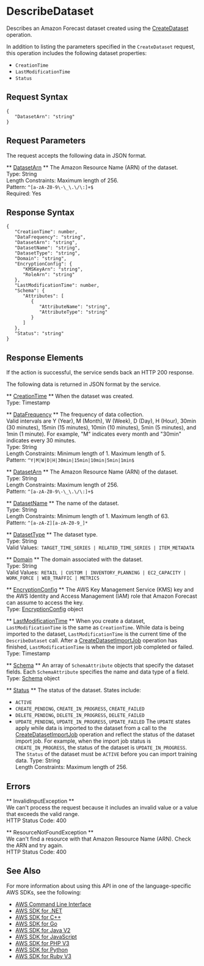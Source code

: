# DescribeDataset<a name="API_DescribeDataset"></a>

Describes an Amazon Forecast dataset created using the [CreateDataset](https://docs.aws.amazon.com/forecast/latest/dg/API_CreateDataset.html) operation\.

In addition to listing the parameters specified in the `CreateDataset` request, this operation includes the following dataset properties:
+  `CreationTime` 
+  `LastModificationTime` 
+  `Status` 

## Request Syntax<a name="API_DescribeDataset_RequestSyntax"></a>

```
{
   "DatasetArn": "string"
}
```

## Request Parameters<a name="API_DescribeDataset_RequestParameters"></a>

The request accepts the following data in JSON format\.

 ** [DatasetArn](#API_DescribeDataset_RequestSyntax) **   <a name="forecast-DescribeDataset-request-DatasetArn"></a>
The Amazon Resource Name \(ARN\) of the dataset\.  
Type: String  
Length Constraints: Maximum length of 256\.  
Pattern: `^[a-zA-Z0-9\-\_\.\/\:]+$`   
Required: Yes

## Response Syntax<a name="API_DescribeDataset_ResponseSyntax"></a>

```
{
   "CreationTime": number,
   "DataFrequency": "string",
   "DatasetArn": "string",
   "DatasetName": "string",
   "DatasetType": "string",
   "Domain": "string",
   "EncryptionConfig": { 
      "KMSKeyArn": "string",
      "RoleArn": "string"
   },
   "LastModificationTime": number,
   "Schema": { 
      "Attributes": [ 
         { 
            "AttributeName": "string",
            "AttributeType": "string"
         }
      ]
   },
   "Status": "string"
}
```

## Response Elements<a name="API_DescribeDataset_ResponseElements"></a>

If the action is successful, the service sends back an HTTP 200 response\.

The following data is returned in JSON format by the service\.

 ** [CreationTime](#API_DescribeDataset_ResponseSyntax) **   <a name="forecast-DescribeDataset-response-CreationTime"></a>
When the dataset was created\.  
Type: Timestamp

 ** [DataFrequency](#API_DescribeDataset_ResponseSyntax) **   <a name="forecast-DescribeDataset-response-DataFrequency"></a>
The frequency of data collection\.  
Valid intervals are Y \(Year\), M \(Month\), W \(Week\), D \(Day\), H \(Hour\), 30min \(30 minutes\), 15min \(15 minutes\), 10min \(10 minutes\), 5min \(5 minutes\), and 1min \(1 minute\)\. For example, "M" indicates every month and "30min" indicates every 30 minutes\.  
Type: String  
Length Constraints: Minimum length of 1\. Maximum length of 5\.  
Pattern: `^Y|M|W|D|H|30min|15min|10min|5min|1min$` 

 ** [DatasetArn](#API_DescribeDataset_ResponseSyntax) **   <a name="forecast-DescribeDataset-response-DatasetArn"></a>
The Amazon Resource Name \(ARN\) of the dataset\.  
Type: String  
Length Constraints: Maximum length of 256\.  
Pattern: `^[a-zA-Z0-9\-\_\.\/\:]+$` 

 ** [DatasetName](#API_DescribeDataset_ResponseSyntax) **   <a name="forecast-DescribeDataset-response-DatasetName"></a>
The name of the dataset\.  
Type: String  
Length Constraints: Minimum length of 1\. Maximum length of 63\.  
Pattern: `^[a-zA-Z][a-zA-Z0-9_]*` 

 ** [DatasetType](#API_DescribeDataset_ResponseSyntax) **   <a name="forecast-DescribeDataset-response-DatasetType"></a>
The dataset type\.  
Type: String  
Valid Values:` TARGET_TIME_SERIES | RELATED_TIME_SERIES | ITEM_METADATA` 

 ** [Domain](#API_DescribeDataset_ResponseSyntax) **   <a name="forecast-DescribeDataset-response-Domain"></a>
The domain associated with the dataset\.  
Type: String  
Valid Values:` RETAIL | CUSTOM | INVENTORY_PLANNING | EC2_CAPACITY | WORK_FORCE | WEB_TRAFFIC | METRICS` 

 ** [EncryptionConfig](#API_DescribeDataset_ResponseSyntax) **   <a name="forecast-DescribeDataset-response-EncryptionConfig"></a>
The AWS Key Management Service \(KMS\) key and the AWS Identity and Access Management \(IAM\) role that Amazon Forecast can assume to access the key\.  
Type: [EncryptionConfig](API_EncryptionConfig.md) object

 ** [LastModificationTime](#API_DescribeDataset_ResponseSyntax) **   <a name="forecast-DescribeDataset-response-LastModificationTime"></a>
When you create a dataset, `LastModificationTime` is the same as `CreationTime`\. While data is being imported to the dataset, `LastModificationTime` is the current time of the `DescribeDataset` call\. After a [CreateDatasetImportJob](https://docs.aws.amazon.com/forecast/latest/dg/API_CreateDatasetImportJob.html) operation has finished, `LastModificationTime` is when the import job completed or failed\.  
Type: Timestamp

 ** [Schema](#API_DescribeDataset_ResponseSyntax) **   <a name="forecast-DescribeDataset-response-Schema"></a>
An array of `SchemaAttribute` objects that specify the dataset fields\. Each `SchemaAttribute` specifies the name and data type of a field\.  
Type: [Schema](API_Schema.md) object

 ** [Status](#API_DescribeDataset_ResponseSyntax) **   <a name="forecast-DescribeDataset-response-Status"></a>
The status of the dataset\. States include:  
+  `ACTIVE` 
+  `CREATE_PENDING`, `CREATE_IN_PROGRESS`, `CREATE_FAILED` 
+  `DELETE_PENDING`, `DELETE_IN_PROGRESS`, `DELETE_FAILED` 
+  `UPDATE_PENDING`, `UPDATE_IN_PROGRESS`, `UPDATE_FAILED` 
The `UPDATE` states apply while data is imported to the dataset from a call to the [CreateDatasetImportJob](https://docs.aws.amazon.com/forecast/latest/dg/API_CreateDatasetImportJob.html) operation and reflect the status of the dataset import job\. For example, when the import job status is `CREATE_IN_PROGRESS`, the status of the dataset is `UPDATE_IN_PROGRESS`\.  
The `Status` of the dataset must be `ACTIVE` before you can import training data\.
Type: String  
Length Constraints: Maximum length of 256\.

## Errors<a name="API_DescribeDataset_Errors"></a>

 ** InvalidInputException **   
We can't process the request because it includes an invalid value or a value that exceeds the valid range\.  
HTTP Status Code: 400

 ** ResourceNotFoundException **   
We can't find a resource with that Amazon Resource Name \(ARN\)\. Check the ARN and try again\.  
HTTP Status Code: 400

## See Also<a name="API_DescribeDataset_SeeAlso"></a>

For more information about using this API in one of the language\-specific AWS SDKs, see the following:
+  [AWS Command Line Interface](https://docs.aws.amazon.com/goto/aws-cli/forecast-2018-06-26/DescribeDataset) 
+  [AWS SDK for \.NET](https://docs.aws.amazon.com/goto/DotNetSDKV3/forecast-2018-06-26/DescribeDataset) 
+  [AWS SDK for C\+\+](https://docs.aws.amazon.com/goto/SdkForCpp/forecast-2018-06-26/DescribeDataset) 
+  [AWS SDK for Go](https://docs.aws.amazon.com/goto/SdkForGoV1/forecast-2018-06-26/DescribeDataset) 
+  [AWS SDK for Java V2](https://docs.aws.amazon.com/goto/SdkForJavaV2/forecast-2018-06-26/DescribeDataset) 
+  [AWS SDK for JavaScript](https://docs.aws.amazon.com/goto/AWSJavaScriptSDK/forecast-2018-06-26/DescribeDataset) 
+  [AWS SDK for PHP V3](https://docs.aws.amazon.com/goto/SdkForPHPV3/forecast-2018-06-26/DescribeDataset) 
+  [AWS SDK for Python](https://docs.aws.amazon.com/goto/boto3/forecast-2018-06-26/DescribeDataset) 
+  [AWS SDK for Ruby V3](https://docs.aws.amazon.com/goto/SdkForRubyV3/forecast-2018-06-26/DescribeDataset) 